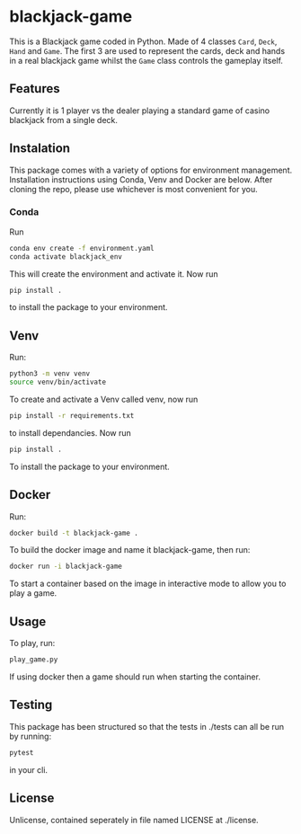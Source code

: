 # blackjack-game
This is a Blackjack game coded in Python.
Made of 4 classes `Card`, `Deck`, `Hand` and `Game`. The first 3 are used to represent the cards, deck and hands in a real blackjack game whilst the `Game` class controls the gameplay itself.

## Features
Currently it is 1 player vs the dealer playing a standard game of casino blackjack from a single deck.

## Instalation
This package comes with a variety of options for environment management. Installation instructions using Conda, Venv and Docker are below. After cloning the repo, please use whichever is most convenient for you.
### Conda
Run  
```bash
conda env create -f environment.yaml  
conda activate blackjack_env  
```
This will create the environment and activate it. Now run  
```bash
pip install .
```
to install the package to your environment.

## Venv
Run: 
```bash
python3 -m venv venv  
source venv/bin/activate  
```
To create and activate a Venv called venv, now run  
```bash
pip install -r requirements.txt  
```
to install dependancies. Now run  
```bash
pip install .  
```
To install the package to your environment.

## Docker
Run:  
```bash
docker build -t blackjack-game . 
```
To build the docker image and name it blackjack-game, then run:  
```bash
docker run -i blackjack-game  
```
To start a container based on the image in interactive mode to allow you to play a game.



## Usage
To play, run:  
```bash
play_game.py 
```
If using docker then a game should run when starting the container.

## Testing
This package has been structured so that the tests in ./tests can all be run by running: 
```bash
pytest
```
in your cli.

## License
Unlicense, contained seperately in file named LICENSE at ./license.